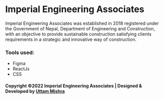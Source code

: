 # Imperial Engineering Associates

<p>Imperial Engineering Associates was established in 2018 registered under the Government of Nepal, Department of Engineering and Construction, with an objective to provide sustainable construction satisfying clients requirements in a strategic and innovative way of construction.
</i>
<h3>Tools used:</h3>
<ul>
    <li>Figma</li>
    <li>ReactJs</li>
    <li>CSS</li>
</ul>

<h4>Copyright &copy;2022 Imperial Engineering Associates | Designed & Developed by <a href="https://www.uttammishra.com" target={_blank} >Uttam Mishra</a></h4>



    

